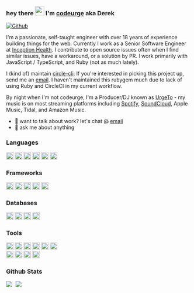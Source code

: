 ### hey there <img src="https://media.giphy.com/media/hvRJCLFzcasrR4ia7z/giphy.gif" width="25px"> I'm [codeurge](https://codeurge.com) aka Derek

[![Github](https://img.shields.io/github/followers/codeurge?label=Follow&style=social)](https://github.com/codeurge)


I'm a passionate, self-taught engineer with over 18 years of experience building things for the web. Currently I work as a Senior Software Engineer at [Inception Health](https://inceptionhealth.com). I contribute to open source issues often when I find similar issues, have a workaround, or a solution by PR. I work primarily with JavaScript / TypeScript, and Ruby (not as much lately).

I (kind of) maintain [circle-cli](https://github.com/circle-cli/circle-cli). If you're interested in picking this project up, send me an [email](mailto:derek@codeurge.com). I haven't maintained this rubygem much due to lack of using Ruby and CircleCI in my current workflow.

By night when I'm not codeurge, I'm a Producer/DJ known as [UrgeTo](https://urge.to) - my music is on most streaming platforms including [Spotify](https://open.spotify.com/artist/3poCrXZxqq5WwKTTdQKcj9), [SoundCloud](https://soundcloud.com/urgetomusic), Apple Music, Tidal, and Amazon Music.
  
- 💼 want to talk about work? let's chat @ [email](mailto:derek@codeurge.com)
- 💬 ask me about anything

### Languages
<div>
  <img height=20 src="https://img.shields.io/badge/javascript-%23323330.svg?style=for-the-badge&logo=javascript&logoColor=%23F7DF1E" />
  <img height=20 src="https://img.shields.io/badge/typescript-%23007ACC.svg?style=for-the-badge&logo=typescript&logoColor=white" />
  <img height=20 src="https://img.shields.io/badge/python-3670A0?style=for-the-badge&logo=python&logoColor=ffdd54"/>
  <img height=20 src="https://img.shields.io/badge/r-%23276DC3.svg?style=for-the-badge&logo=r&logoColor=white" />
  <img height=20 src="https://img.shields.io/badge/ruby-%23CC342D.svg?style=for-the-badge&logo=ruby&logoColor=white" />
  <img height=20 src="https://img.shields.io/badge/-GraphQL-E10098?style=for-the-badge&logo=graphql&logoColor=white" />
</div>

### Frameworks
<div>
  <img height=20 src="https://img.shields.io/badge/react-%2320232a.svg?style=for-the-badge&logo=react&logoColor=%2361DAFB" />
  <img height=20 src="https://img.shields.io/badge/next.js-%23000000.svg?style=for-the-badge&logo=next.js&logoColor=white" />
  <img height=20 src="https://img.shields.io/badge/cypress-%23E5E5E5?style=for-the-badge&logo=cypress&logoColor=058a5e" />
  <img height=20 src="https://img.shields.io/badge/jest-%23C21325?style=for-the-badge&logo=jest&logoColor=white" />
  <img height=20 src="https://img.shields.io/badge/rails-%23D30001?style=for-the-badge&logo=rubyonrails&logoColor=white" />
</div>

### Databases
<div>
  <img height=20 src="https://img.shields.io/badge/postgres-%234169e1.svg?style=for-the-badge&logo=postgresql&logoColor=white" />
  <img height=20 src="https://img.shields.io/badge/mysql-%234479a1.svg?style=for-the-badge&logo=mysql&logoColor=white" />
  <img height=20 src="https://img.shields.io/badge/MongoDB-%2347a248.svg?style=for-the-badge&logo=mongodb&logoColor=white" />
  <img height=20 src="https://img.shields.io/badge/sqlite-%23003b57.svg?style=for-the-badge&logo=sqlite&logoColor=white" />
</div>

### Tools
<div>
  <img height=20 src="https://img.shields.io/badge/git-%23F05033.svg?style=for-the-badge&logo=git&logoColor=white" />
  <img height=20 src="https://img.shields.io/badge/AWS-%23FF9900.svg?style=for-the-badge&logo=amazon-aws&logoColor=white" />
  <img height=20 src="https://img.shields.io/badge/docker-%230db7ed.svg?style=for-the-badge&logo=docker&logoColor=white" />
  <img height=20 src="https://img.shields.io/badge/circle%20ci-%23161616.svg?style=for-the-badge&logo=circleci&logoColor=white" />
  <img height=20 src="https://img.shields.io/badge/github%20actions-%232671E5.svg?style=for-the-badge&logo=githubactions&logoColor=white" />
  <img height=20 src="https://img.shields.io/badge/sentry-%23362D59.svg?&style=for-the-badge&logo=sentry&logoColor=white" />
</div>

<div>
  <img height=20 src="https://img.shields.io/badge/vercel-%23000000.svg?style=for-the-badge&logo=vercel&logoColor=white" />
  <img height=20 src="https://img.shields.io/badge/azure-%230072C6.svg?style=for-the-badge&logo=microsoftazure&logoColor=white" />
  <img height=20 src="https://img.shields.io/badge/jira-%230A0FFF.svg?style=for-the-badge&logo=jira&logoColor=white" />
  <img height=20 src="https://img.shields.io/badge/Trello-%23026AA7.svg?style=for-the-badge&logo=Trello&logoColor=white" />
</div>

### Github Stats
<div style="display: flex;">
  <a href="https://github-readme-stats.vercel.app/api?username=codeurge&theme=synthwave">
    <img src="https://github-readme-stats.vercel.app/api?username=codeurge&count_private=true&show_icons=true&theme=synthwave" />
  </a>
  <a href="https://github-readme-stats.vercel.app/api/top-langs/?username=codeurge&hide=php&theme=synthwave" style="padding: 0 0 0 10px">
    <img src="https://github-readme-stats.vercel.app/api/top-langs/?username=codeurge&hide=php&theme=synthwave" />
  </a>
</div>